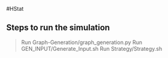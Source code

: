 #HStat

## Steps to run the simulation
> Run Graph-Generation/graph_generation.py
> Run GEN_INPUT/Generate_Input.sh
> Run Strategy/Strategy.sh
